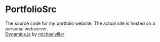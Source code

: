 # PortfolioSrc
The source code for my portfolio website.
The actual site is hosted on  a personal webserver.
<br>
[Dynamics.js](http://dynamicsjs.com/) by [michaelvillar](https://twitter.com/michaelvillar)
